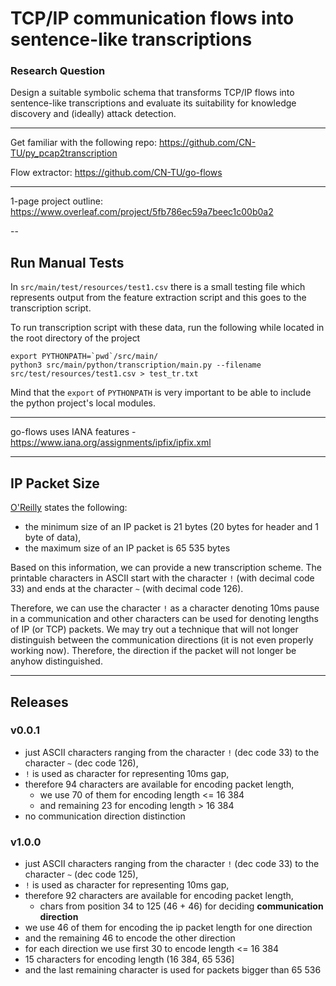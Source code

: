 # TCP/IP communication flows into sentence-like transcriptions
### Research Question
Design a suitable symbolic schema that transforms TCP/IP flows into sentence-like transcriptions
and evaluate its suitability for knowledge discovery and (ideally) attack detection.

---

Get familiar with the following repo: https://github.com/CN-TU/py_pcap2transcription

Flow extractor: https://github.com/CN-TU/go-flows

---

1-page project outline: https://www.overleaf.com/project/5fb786ec59a7beec1c00b0a2

--

## Run Manual Tests

In `src/main/test/resources/test1.csv` there is a small testing file which represents output from the feature extraction
script and this goes to the transcription script.

To run transcription script with these data, run the following while located in the root directory of the project
```
export PYTHONPATH=`pwd`/src/main/
python3 src/main/python/transcription/main.py --filename src/test/resources/test1.csv > test_tr.txt
````

Mind that the `export` of `PYTHONPATH` is very important to be able to include the python project's local modules.


---

go-flows uses IANA features - https://www.iana.org/assignments/ipfix/ipfix.xml



---

## IP Packet Size

[O'Reilly](https://www.oreilly.com/library/view/internet-core-protocols/1565925726/re04.html#:~:text=The%20minimum%20size%20of%20an,maximum%20size%20is%2065%2C535%20bytes.&text=In%20the%20capture%20shown%20in,is%20set%20to%2060%20bytes.)
states the following:
- the minimum size of an IP packet is 21 bytes (20 bytes for header and 1 byte of data),
- the maximum size of an IP packet is 65 535 bytes

Based on this information, we can provide a new transcription scheme. The printable characters in ASCII start with
the character `!` (with decimal code 33) and ends at the character `~` (with decimal code 126).

Therefore, we can use the character `!` as a character denoting 10ms pause in a communication and other characters
can be used for denoting lengths of IP (or TCP) packets. We may try out a technique that will not longer distinguish
between the communication directions (it is not even properly working now). Therefore, the direction if the packet
will not longer be anyhow distinguished.




---

## Releases

### v0.0.1
- just ASCII characters ranging from the character `!` (dec code 33) to the character `~` (dec code 126),
- `!` is used as character for representing 10ms gap,
- therefore 94 characters are available for encoding packet length,
    - we use 70 of them for encoding length <= 16 384
    - and remaining 23 for encoding length > 16 384
- no communication direction distinction


### v1.0.0
- just ASCII characters ranging from the character `!` (dec code 33) to the character `~` (dec code 125),
- `!` is used as character for representing 10ms gap,
- therefore 92 characters are available for encoding packet length,
  - chars from position 34 to 125 (46 + 46) for deciding **communication direction**
- we use 46 of them for encoding the ip packet length for one direction
- and the remaining 46 to encode the other direction
- for each direction we use first 30 to encode length <= 16 384
- 15 characters for encoding length (16 384, 65 536] 
- and the last remaining character is used for packets bigger than 65 536
